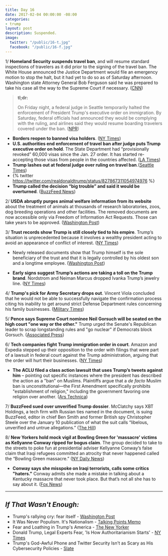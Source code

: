 ```yaml
---
title: Day 16
date: 2017-02-04 00:00:00 -08:00
categories:
- trump
layout: post
description: Suspended.
image:
  twitter: "/public/16-t.jpg"
  facebook: "/public/16-f.jpg"
---
```


1/ **Homeland Security suspends travel ban**, and will resume standard inspections of travelers as it did prior to the signing of the travel ban. The White House announced the Justice Department would file an emergency motion to stop the halt, but it had yet to do so as of Saturday afternoon. Washington state Attorney General Bob Ferguson said he was prepared to take his case all the way to the Supreme Court if necessary. ([CNN](http://www.cnn.com/2017/02/03/politics/federal-judge-temporarily-halts-trump-travel-ban-nationwide-ag-says/index.html))

> **tl;dr:**
>
> On Friday night, a federal judge in Seattle temporarily halted the enforcement of President Trump's executive order on immigration. By Saturday, federal officials had announced they would be complying with the ruling, and airlines said they would resume boarding travelers covered under the ban. ([NPR](http://www.npr.org/sections/thetwo-way/2017/02/04/513415447/airlines-again-board-travelers-barred-by-travel-order-as-trump-vows-to-fight))

* **Borders reopen to banned visa holders**. ([NY Times](https://www.nytimes.com/2017/02/04/us/politics/visa-ban-trump-judge-james-robart.html))
* **U.S. authorities end enforcement of travel ban after judge puts Trump executive order on hold**. The State Department had “provisionally revoked” 60,000 visas since the Jan. 27 order. It has started re-accepting those visas from people in the countries affected. ([LA Times](http://www.latimes.com/politics/la-na-pol-visa-cancellations-20170204-story.html))
* **Trump lashes out at federal judge over ruling on travel ban**.([Seattle Times](http://www.seattletimes.com/nation-world/nation-politics/trump-lashes-out-a-federal-judge-over-ruling-on-travel-ban/))
* {% twitter https://twitter.com/realdonaldtrump/status/827867311054974976 %}
* **Trump called the decision “big trouble” and said it would be overturned**. ([BuzzFeed News](https://www.buzzfeed.com/zoetillman/federal-judge-criticizes-trumps-travel-ban-and-extends-order))

2/ **USDA abruptly purges animal welfare information from its website** about the treatment of animals at thousands of research laboratories, zoos, dog breeding operations and other facilities. The removed documents are now accessible only via Freedom of Information Act Requests. Those can take years to be approved. ([Washington Post](https://www.washingtonpost.com/news/animalia/wp/2017/02/03/the-usda-abruptly-removes-animal-welfare-information-from-its-website/))

3/ **Trust records show Trump is still closely tied to his empire**. Trump’s situation is unprecedented because it involves a wealthy president acting to avoid an appearance of conflict of interest. ([NY Times](https://www.nytimes.com/2017/02/03/us/politics/donald-trump-business.html))

* Newly released documents show that Trump himself is the sole beneficiary of the trust and that it is legally controlled by his oldest son and a longtime employee. ([Washington Post](https://www.washingtonpost.com/politics/documents-confirm-trump-still-benefiting-from-his-business/2017/02/04/848fdd5a-eae0-11e6-bf6f-301b6b443624_story.html))

* **Early signs suggest Trump’s actions are taking a toll on the Trump brand**. Nordstrom and Neiman Marcus dropped Ivanka Trump’s jewelry line. ([NY Times](https://www.nytimes.com/2017/02/04/business/the-trump-brand.html))

4/ **Trump's pick for Army Secretary drops out**. Vincent Viola concluded that he would not be able to successfully navigate the confirmation process citing his inability to get around strict Defense Department rules concerning his family businesses. ([Military Times](http://www.militarytimes.com/articles/trump-viola-withdraws-army-secretary))

5/ **Pence says Supreme Court nominee Neil Gorsuch will be seated on the high court "one way or the other."** Trump urged the Senate's Republican leader to scrap longstanding rules and "go nuclear" if Democrats block Gorsuch. ([Associated Press](http://bigstory.ap.org/174cd1b3e3964c279693c4b444b02d2e))

6/ **Tech companies fight Trump immigration order in court**.  Amazon and Expedia stepped up their opposition to the order with filings that were part of a lawsuit in federal court against the Trump administration, arguing that the order will hurt their businesses. ([NY Times](https://www.nytimes.com/2017/01/30/technology/technology-companies-fight-trump-immigration-order-in-court.html))

* **The ACLU filed a class action lawsuit that uses Trump’s tweets against him** – pointing out specific instances where the president has described the action as a "ban" on Muslims. Plaintiffs argue that a _de facto_ Muslim ban is unconstitutional—the First Amendment specifically prohibits "establishment of religion," including the government favoring one religion over another. ([Ars Technica](https://arstechnica.com/tech-policy/2017/02/prof-can-you-sue-the-president-based-on-his-tweets-were-about-to-find-out/))

7/ **BuzzFeed sued over unverified Trump dossier**. McClatchy says XBT Holdings, a tech firm with Russian ties named in the document, is suing BuzzFeed, editor in chief Ben Smith and former British spy Christopher Steele over the January 10 publication of what the suit calls “libelous, unverified and untrue allegations.” ([The Hill](http://thehill.com/blogs/blog-briefing-room/news/317898-buzzfeed-sued-over-unverified-trump-dossier))

8/ **New Yorkers hold mock vigil at Bowling Green for 'massacre' victims as Kellyanne Conway ripped for bogus claim**. The group decided to take to the streets to poke fun at presidential adviser Kellyanne Conway’s false claim that Iraqi refugees committed an atrocity that never happened called the “Bowling Green massacre.” ([NY Daily News](http://www.nydailynews.com/new-york/new-yorkers-hold-vigil-bowling-green-massacre-victims-article-1.2963989))

* **Conway says she misspoke on Iraqi terrorists, calls some critics "haters."** Conway admits she made a mistake in talking about a Kentucky massacre that never took place. But that’s not all she has to say about it. ([Fox News](http://www.foxnews.com/politics/2017/02/04/conway-says-misspoke-on-iraqi-terrorists-calls-some-critics-haters.html))

---

## _If That Wasn't Enough:_

* Trump's rallying cry: fear itself - [Washington Post](http://www.washingtonpost.com/politics/trumps-rallying-cry-fear-itself/2017/02/03/7d2a0432-ea4a-11e6-bf6f-301b6b443624_story.html)
* It Was Never Populism. It's Nationalism - [Talking Points Memo](http://talkingpointsmemo.com/edblog/it-was-never-populism-it-s-nationalism)
* Fear and Loathing in Trump's America - [The New Yorker](http://www.newyorker.com/culture/cultural-comment/fear-and-loathing-in-trumps-america)
* Donald Trump, Legal Experts Fear, 'Is How Authoritarianism Starts' - [NY Times](http://www.nytimes.com/2016/06/04/us/politics/donald-trump-constitution-power.html)
* Trump's God-Awful Phone and Twitter Security Isn't as Scary as His Cybersecurity Policies - [Slate](http://www.slate.com/blogs/future_tense/2017/01/27/trump_s_phone_and_twitter_security_isn_t_as_scary_as_his_cybersecurity_policies.html)
